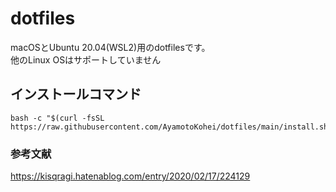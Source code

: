 # dotfiles
macOSとUbuntu 20.04(WSL2)用のdotfilesです。<br>
他のLinux OSはサポートしていません<br>

## インストールコマンド
```script
bash -c "$(curl -fsSL https://raw.githubusercontent.com/AyamotoKohei/dotfiles/main/install.sh)"
```

### 参考文献
https://kisqragi.hatenablog.com/entry/2020/02/17/224129<br>
